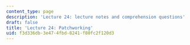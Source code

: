 ```yaml
---
content_type: page
description: 'Lecture 24: lecture notes and comprehension questions'
draft: false
title: 'Lecture 24: Patchworking'
uid: f3d336db-3e47-4fbd-8241-f80fc2f120d3
---
```

